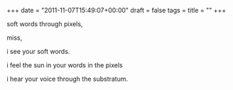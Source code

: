 +++
date = "2011-11-07T15:49:07+00:00"
draft = false
tags = 
title = ""
+++
<p>soft words through pixels,</p>&#13;
<p>miss,</p>&#13;
<p>i see your soft words.</p>&#13;
<p>i feel the sun in your words in the pixels</p>&#13;
<p>i hear your voice through the substratum.</p> 